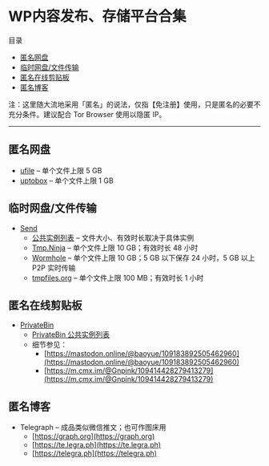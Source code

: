 # WP内容发布、存储平台合集

目录  
- [匿名网盘](#匿名网盘)
- [临时网盘/文件传输](#临时网盘/文件传输)
- [匿名在线剪贴板](#匿名在线剪贴板)
- [匿名博客](#匿名博客])

注：这里随大流地采用「匿名」的说法，仅指【免注册】使用，只是匿名的必要不充分条件。建议配合 Tor Browser 使用以隐匿 IP。  

---

## 匿名网盘    
- [ufile](https://ufile.io) – 单个文件上限 5 GB  
- [uptobox](https://uptobox.com/) – 单个文件上限 1 GB  

## 临时网盘/文件传输  

- [Send](https://github.com/timvisee/send)
	- [公共实例列表](https://github.com/timvisee/send-instances/#instances) – 文件大小、有效时长取决于具体实例  
	- [Tmp.Ninja](https://tmp.ninja) – 单个文件上限 10 GB；有效时长 48 小时  
	- [Wormhole](https://wormhole.app) – 单个文件上限 10 GB；5 GB 以下保存 24 小时，5 GB 以上 P2P 实时传输  
	- [tmpfiles.org](https://tmpfiles.org/) – 单个文件上限 100 MB；有效时长 1 小时  

## 匿名在线剪贴板  

- [PrivateBin](https://privatebin.net/)
	- [PrivateBin 公共实例列表](https://privatebin.info/directory/)  
	- 细节参见：
		- [https://mastodon.online/@baoyue/109183892505462960](https://mastodon.online/@baoyue/109183892505462960)
		- [https://m.cmx.im/@Gnpink/109414428279413279](https://m.cmx.im/@Gnpink/109414428279413279)	 

## 匿名博客
- Telegraph – 成品类似微信推文；也可作图床用
	- [https://graph.org](https://graph.org)  
	- [https://te.legra.ph](https://te.legra.ph)
	- [https://telegra.ph](https://telegra.ph)  
